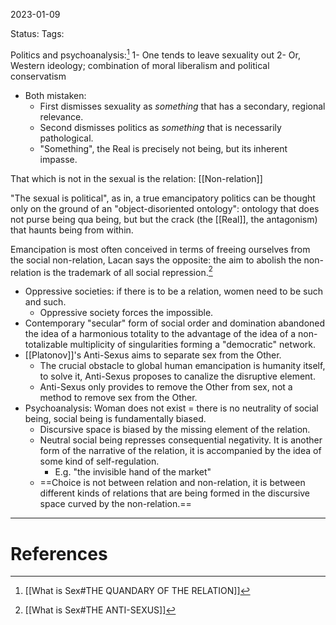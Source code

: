 2023-01-09

Status: 
Tags: 

Politics and psychoanalysis:[^1]
	1- One tends to leave sexuality out
	2- Or, Western ideology; combination of moral liberalism and political conservatism
* Both mistaken:
    * First dismisses sexuality as *something* that has a secondary, regional relevance.
    * Second dismisses politics as *something* that is necessarily pathological.
    * "Something", the Real is precisely not being, but its inherent impasse.

That which is not in the sexual is the relation: [[Non-relation]]

"The sexual is political", as in, a true emancipatory politics can be thought only on the ground of an "object-disoriented ontology": ontology that does not purse being qua being, but but the crack (the [[Real]], the antagonism) that haunts being from within.

Emancipation is most often conceived in terms of freeing ourselves from the social non-relation, Lacan says the opposite: the aim to abolish the non-relation is the trademark of all social repression.[^2]
* Oppressive societies: if there is to be a relation, women need to be such and such.
	* Oppressive society forces the impossible.
* Contemporary "secular" form of social order and domination abandoned the idea of a harmonious totality to the advantage of the idea of a non-totalizable multiplicity of singularities forming a "democratic" network.
* [[Platonov]]'s Anti-Sexus aims to separate sex from the Other.
	* The crucial obstacle to global human emancipation is humanity itself, to solve it, Anti-Sexus proposes to canalize the disruptive element.
	* Anti-Sexus only provides to remove the Other from sex, not a method to remove sex from the Other.
* Psychoanalysis: Woman does not exist = there is no neutrality of social being, social being is fundamentally biased.
	* Discursive space is biased by the missing element of the relation.
	* Neutral social being represses consequential negativity. It is another form of the narrative of the relation, it is accompanied by the idea of some kind of self-regulation.
	    * E.g. "the invisible hand of the market"	
	 - ==Choice is not between relation and non-relation, it is between different kinds of relations that are being formed in the discursive space curved by the non-relation.==


---
# References

[^1]: [[What is Sex#THE QUANDARY OF THE RELATION]]
[^2]: [[What is Sex#THE ANTI-SEXUS]]